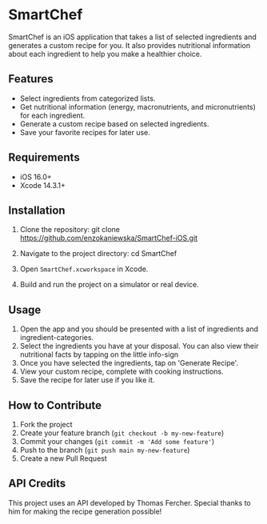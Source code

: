 # SmartChef

SmartChef is an iOS application that takes a list of selected ingredients and generates a custom recipe for you. It also provides nutritional information about each ingredient to help you make a healthier choice.


## Features
- Select ingredients from categorized lists.
- Get nutritional information (energy, macronutrients, and micronutrients) for each ingredient.
- Generate a custom recipe based on selected ingredients.
- Save your favorite recipes for later use.

## Requirements
- iOS 16.0+
- Xcode 14.3.1+


## Installation
1. Clone the repository: 
git clone https://github.com/enzokaniewska/SmartChef-iOS.git

2. Navigate to the project directory:
cd SmartChef

4. Open `SmartChef.xcworkspace` in Xcode.
  
6. Build and run the project on a simulator or real device.

## Usage
1. Open the app and you should be presented with a list of ingredients and ingredient-categories.
2. Select the ingredients you have at your disposal. You can also view their nutritional facts by tapping on the little info-sign
3. Once you have selected the ingredients, tap on 'Generate Recipe'.
4. View your custom recipe, complete with cooking instructions.
5. Save the recipe for later use if you like it.

## How to Contribute
1. Fork the project
2. Create your feature branch (`git checkout -b my-new-feature`)
3. Commit your changes (`git commit -m 'Add some feature'`)
4. Push to the branch (`git push main my-new-feature`)
5. Create a new Pull Request

## API Credits
This project uses an API developed by Thomas Fercher. Special thanks to him for making the recipe generation possible!
